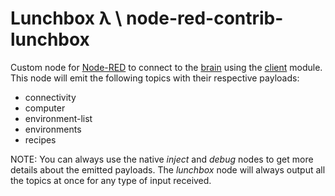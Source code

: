 # Lunchbox λ \ node-red-contrib-lunchbox

Custom node for [Node-RED](https://nodered.org) to connect to the [brain](https://github.com/lunchbox-lambda/brain) using the [client](https://github.com/lunchbox-lambda/client) module.  
This node will emit the following topics with their respective payloads:
- connectivity
- computer
- environment-list
- environments
- recipes

NOTE: You can always use the native _inject_ and _debug_ nodes to get more details about the emitted payloads. The _lunchbox_ node will always output all the topics at once for any type of input received.

